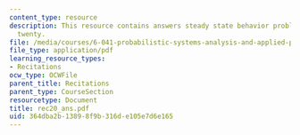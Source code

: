 ```yaml
---
content_type: resource
description: This resource contains answers steady state behavior problem set in recitaion
  twenty.
file: /media/courses/6-041-probabilistic-systems-analysis-and-applied-probability-spring-2006/364dba2b13898f9b316de105e7d6e165_rec20_ans.pdf
file_type: application/pdf
learning_resource_types:
- Recitations
ocw_type: OCWFile
parent_title: Recitations
parent_type: CourseSection
resourcetype: Document
title: rec20_ans.pdf
uid: 364dba2b-1389-8f9b-316d-e105e7d6e165
---
```

